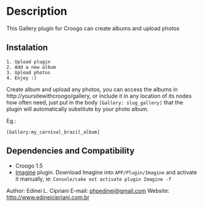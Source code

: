 # Description

This Gallery plugin for Croogo can create albums and upload photos

## Instalation

	1. Upload plugin
	2. Add a new album
	3. Upload photos
	4. Enjoy :)
	
Create album and upload any photos, you can access the albums in
http://yoursitewithcroogo/gallery, or include it in any location of its nodes
how often need,  just put in the body `[Gallery: slug_gallery]` that the plugin
will automatically substitute by your photo album.

Eg.:

`[Gallery:my_carnival_brazil_album]`

## Dependencies and Compatibility

- Croogo 1.5
- [Imagine](http://github.com/CakeDC/Imagine) plugin.
  Download Imagine into `APP/Plugin/Imagine` and activate it manually, ie:
  `Console/cake ext activate plugin Imagine -f`

Author: Edinei L. Cipriani
E-mail: <phpedinei@gmail.com>
Website: http://www.edineicipriani.com.br
